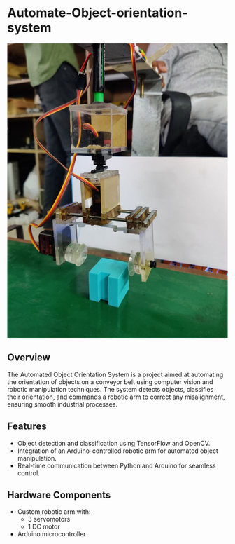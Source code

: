 # Automate-Object-orientation-system


![Project Image](roboticarm.jpg)

## Overview
The Automated Object Orientation System is a project aimed at automating the orientation of objects on a conveyor belt using computer vision and robotic manipulation techniques. The system detects objects, classifies their orientation, and commands a robotic arm to correct any misalignment, ensuring smooth industrial processes.

## Features
- Object detection and classification using TensorFlow and OpenCV.
- Integration of an Arduino-controlled robotic arm for automated object manipulation.
- Real-time communication between Python and Arduino for seamless control.

## Hardware Components
- Custom robotic arm with:
  - 3 servomotors
  - 1 DC motor
- Arduino microcontroller


